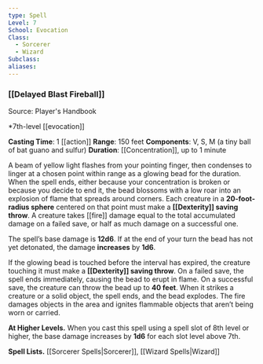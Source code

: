 ```yaml
---
type: Spell
Level: 7
School: Evocation
Class:
  - Sorcerer
  - Wizard
Subclass:
aliases:
---
```

### [[Delayed Blast Fireball]]

Source: Player's Handbook

*7th-level [[evocation]]

**Casting Time**: 1 [[action]]
**Range**: 150 feet
**Components**: V, S, M (a tiny ball of bat guano and sulfur)
**Duration**: [[Concentration]], up to 1 minute

A beam of yellow light flashes from your pointing finger, then condenses to linger at a chosen point within range as a glowing bead for the duration. When the spell ends, either because your concentration is broken or because you decide to end it, the bead blossoms with a low roar into an explosion of flame that spreads around corners. Each creature in a **20-foot-radius sphere** centered on that point must make a **[[Dexterity]] saving throw**. A creature takes [[fire]] damage equal to the total accumulated damage on a failed save, or half as much damage on a successful one.

The spell’s base damage is **12d6**. If at the end of your turn the bead has not yet detonated, the damage **increases** by **1d6**.

If the glowing bead is touched before the interval has expired, the creature touching it must make a **[[Dexterity]] saving throw**. On a failed save, the spell ends immediately, causing the bead to erupt in flame. On a successful save, the creature can throw the bead up to **40 feet**. When it strikes a creature or a solid object, the spell ends, and the bead explodes.
The fire damages objects in the area and ignites flammable objects that aren’t being worn or carried.

**At Higher Levels.** When you cast this spell using a spell slot of 8th level or higher, the base damage increases by **1d6** for each slot level above 7th.

**Spell Lists.** [[Sorcerer Spells|Sorcerer]], [[Wizard Spells|Wizard]] 
